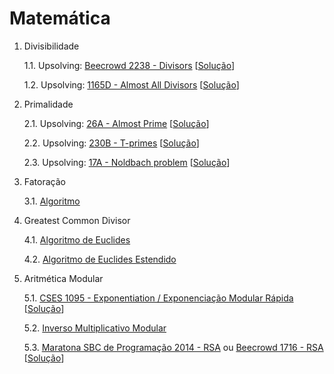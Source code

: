 # Matemática

1. Divisibilidade

   1.1. Upsolving: [Beecrowd 2238 - Divisors](https://judge.beecrowd.com/en/problems/view/2238) [[Solução](upsolving/beecrowd_2238.cpp)]

   1.2. Upsolving: [1165D - Almost All Divisors](https://codeforces.com/contest/1165/problem/D) [[Solução](upsolving/cf_1165d_almost_divisors.cpp)]

2. Primalidade

   2.1. Upsolving: [26A - Almost Prime](https://codeforces.com/contest/26/problem/A) [[Solução](upsolving/cf_26a_almost_prime.cpp)]
   
   2.2. Upsolving: [230B - T-primes](https://codeforces.com/contest/230/problem/B) [[Solução](upsolving/cf_230b_tprimes.cpp)]

   2.3. Upsolving: [17A - Noldbach problem](https://codeforces.com/contest/17/problem/A) [[Solução](upsolving/cf_17a_noldbach_problem.cpp)]

3. Fatoração

   3.1. [Algoritmo](general/fatoracao.cpp)

4. Greatest Common Divisor

   4.1. [Algoritmo de Euclides](general/gcd.cpp)

   4.2. [Algoritmo de Euclides Estendido](general/gcd_extended.cpp)
   
5. Aritmética Modular

   5.1. [CSES 1095 - Exponentiation / Exponenciação Modular Rápida](https://cses.fi/problemset/task/1095) [[Solução](general/cses_1095.cpp)]

   5.2. [Inverso Multiplicativo Modular](general/inv_mult.cpp)

   5.3. [Maratona SBC de Programação 2014 - RSA](general/maratona_sbc_2014_rsa.pdf) ou [Beecrowd 1716 - RSA](https://judge.beecrowd.com/en/problems/view/1716) [[Solução](upsolving/beecrowd_1716.cpp)]
